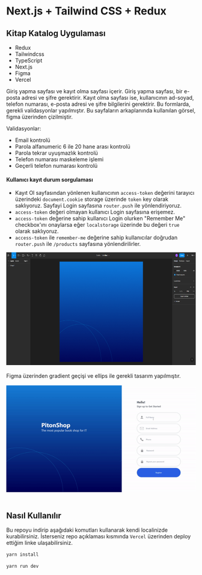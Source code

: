 # Next.js + Tailwind CSS + Redux

## Kitap Katalog Uygulaması

- Redux
- Tailwindcss
- TypeScript
- Next.js
- Figma
- Vercel

Giriş yapma sayfası ve kayıt olma sayfası içerir. Giriş yapma sayfası, bir e-posta adresi ve şifre gerektirir. Kayıt
olma sayfası ise, kullanıcının ad-soyad, telefon numarası, e-posta adresi ve şifre bilgilerini gerektirir. Bu formlarda,
gerekli validasyonlar yapılmıştır. Bu sayfaların arkaplanında kullanılan görsel, figma üzerinden çizilmiştir.
<br>

Validasyonlar:

- Email kontrolü
- Parola alfanumeric 6 ile 20 hane arası kontrolü
- Parola tekrar uyuşmazlık kontrolü
- Telefon numarası maskeleme işlemi
- Geçerli telefon numarası kontrolü

#### Kullanıcı kayıt durum sorgulaması

- Kayıt Ol sayfasından yönlenen kullanıcının `access-token` değerini tarayıcı üzerindeki `document.cookie` storage
  üzerinde `token` key olarak saklıyoruz. Sayfayi Login sayfasına `router.push` ile yönlendiriyoruz.
- `access-token` değeri olmayan kullanıcı Login sayfasına erişemez.
- `access-token` değerine sahip kullanıcı Login olurken "Remember Me" checkbox'ını onaylarsa eğer `localstorage`
  üzerinde bu değeri `true` olarak saklıyoruz.
- `access-token` ile `remember-me` değerine sahip kullanıcılar doğrudan `router.push` ile `/products` sayfasına
  yönlendirilirler.

<img src="public/readme-ss/figma_bg.png" alt="figma-tasarim" width="600" height="300"><br><br>
Figma üzerinden gradient geçişi ve ellips ile gerekli tasarım yapılmıştır.
<br><br>
![uygulama-arayuzu](public/readme-ss/projectReview.gif) <br><br>
## Nasıl Kullanılır

Bu repoyu indirip aşağıdaki komutları kullanarak kendi localinizde kurabilirsiniz. İsterseniz repo açıklaması
kısmında `Vercel` üzerinden deploy ettiğim linke ulaşabilirsiniz.

```bash
yarn install
```

```bash
yarn run dev
```
